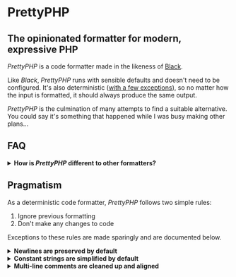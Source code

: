 # PrettyPHP

## The opinionated formatter for modern, expressive PHP

*PrettyPHP* is a code formatter made in the likeness of [Black][].

Like *Black*, *PrettyPHP* runs with sensible defaults and doesn't need to be
configured. It's also deterministic ([with a few exceptions](#pragmatism)), so
no matter how the input is formatted, it should always produce the same output.

*PrettyPHP* is the culmination of many attempts to find a suitable alternative.
You could say it's something that happened while I was busy making other
plans...

## FAQ

<details>
<summary><strong>How is <em>PrettyPHP</em> different to other formatters?</strong></summary>

- It's opinionated

  - No configuration is required
  - Formatting options are deliberately limited
  - Readable code, small diffs, and fast processing are the main priorities

- It ignores previous formatting ([with some exceptions](#pragmatism))

  - Whitespace is discarded before formatting
  - Entire files are formatted in place

- It doesn't make any changes to code ([with some exceptions](#pragmatism))

- It's CI-friendly

  - Installs via `composer require --dev` or direct download
  - Runs on Linux, macOS and Windows
  - MIT-licensed

- It's written in PHP

  - Uses PHP to safely tokenize and validate code
  - Compares tokens before and after formatting for equivalence

- It's optionally compliant with PSR-12 and other coding standards

</details>

## Pragmatism

As a deterministic code formatter, *PrettyPHP* follows two simple rules:

1. Ignore previous formatting
2. Don't make any changes to code

Exceptions to these rules are made sparingly and are documented below.

<details>
<summary><strong>Newlines are preserved by default</strong></summary>

Tokens listed in [`TokenType::PRESERVE_NEWLINE_AFTER`][] and
[`TokenType::PRESERVE_NEWLINE_BEFORE`][] are checked for adjacent newlines.

> Use `--ignore-newlines` to disable this feature.

</details>

<details>
<summary><strong>Constant strings are simplified by default</strong></summary>

Single- and double-quoted strings are replaced with whichever is clearer and
more efficient.

> Use `--skip simplify-strings` to disable this feature.

</details>

<details>
<summary><strong>Multi-line comments are cleaned up and aligned</strong></summary>

The second and subsequent lines of PHPDoc comments, and standard multi-line
comments with a leading asterisk on each line, are aligned below the first
line's opening asterisk.

</details>


[Black]: https://github.com/psf/black
[`TokenType::PRESERVE_NEWLINE_AFTER`]: https://github.com/lkrms/pretty-php/blob/92cc5ae52eab9b88de122174f70c93ae6e58ba3a/src/Php/TokenType.php#L30
[`TokenType::PRESERVE_NEWLINE_BEFORE`]: https://github.com/lkrms/pretty-php/blob/92cc5ae52eab9b88de122174f70c93ae6e58ba3a/src/Php/TokenType.php#L50

